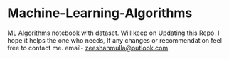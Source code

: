 # Machine-Learning-Algorithms
ML Algorithms notebook with dataset. Will keep on Updating this Repo.
I hope it helps the one who needs,
If any changes or recommendation feel free to contact me.
email- zeeshanmulla@outlook.com
